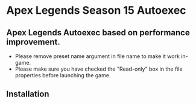 # Apex Legends Season 15 Autoexec

## Apex Legends Autoexec based on performance improvement.

- Please remove preset name argument in file name to make it work in-game.
- Please make sure you have checked the "Read-only" box in the file properties before launching the game.

## Installation
